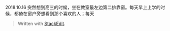 2018.10.16 突然想到高三的时候，坐在教室最左边第二排靠窗。每天早上上学的时候，都倚在窗户旁想看到那个喜欢的人；每天


> Written with [StackEdit](https://stackedit.io/).
<!--stackedit_data:
eyJoaXN0b3J5IjpbMjU1MTc2NDkyXX0=
-->